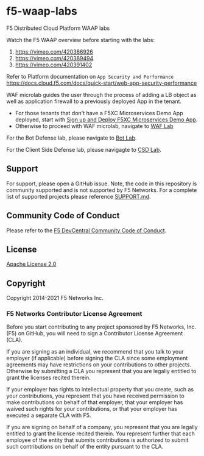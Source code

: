 # f5-waap-labs
F5 Distributed Cloud Platform WAAP labs

Watch the F5 WAAP overview before starting with the labs:

1. https://vimeo.com/420386926
2. https://vimeo.com/420389494
3. https://vimeo.com/420391402

Refer to Platform documentation on ``App Security and Performance``
https://docs.cloud.f5.com/docs/quick-start/web-app-security-performance


WAF microlab guides the user through the process of adding a LB object as well as application firewall to a previously deployed App in the tenant.

- For those tenants that don't have a F5XC Microservices Demo App deployed, start with [Sign up and Deploy F5XC Microservices Demo App](step-1-signup-deploy/voltConsole.rst).
- Otherwise to proceed with WAF microlab, navigate to [WAF Lab](waf-lab/waf-lab.rst)

For the Bot Defense lab, please navigate to  [Bot Lab](bot-lab/startHere.rst).

For the Client Side Defense lab, please navigagte to [CSD Lab](csd/README.md).



## Support
For support, please open a GitHub issue.  Note, the code in this repository is community supported and is not supported by F5 Networks.  For a complete list of supported projects please reference [SUPPORT.md](SUPPORT.md).

## Community Code of Conduct
Please refer to the [F5 DevCentral Community Code of Conduct](code_of_conduct.md).


## License
[Apache License 2.0](LICENSE)

## Copyright
Copyright 2014-2021 F5 Networks Inc.


### F5 Networks Contributor License Agreement

Before you start contributing to any project sponsored by F5 Networks, Inc. (F5) on GitHub, you will need to sign a Contributor License Agreement (CLA).

If you are signing as an individual, we recommend that you talk to your employer (if applicable) before signing the CLA since some employment agreements may have restrictions on your contributions to other projects.
Otherwise by submitting a CLA you represent that you are legally entitled to grant the licenses recited therein.

If your employer has rights to intellectual property that you create, such as your contributions, you represent that you have received permission to make contributions on behalf of that employer, that your employer has waived such rights for your contributions, or that your employer has executed a separate CLA with F5.

If you are signing on behalf of a company, you represent that you are legally entitled to grant the license recited therein.
You represent further that each employee of the entity that submits contributions is authorized to submit such contributions on behalf of the entity pursuant to the CLA.